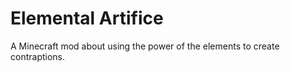 # Elemental Artifice

A Minecraft mod about using the power of the elements to create contraptions.
